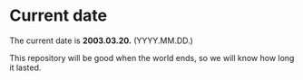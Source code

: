 # Current date

The current date is **2003.03.20.** (YYYY.MM.DD.)

This repository will be good when the world ends, so we will know how long it lasted.